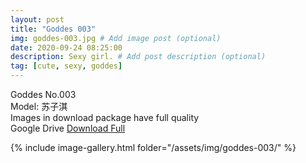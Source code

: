 ```yaml
---
layout: post
title: "Goddes 003"
img: goddes-003.jpg # Add image post (optional)
date: 2020-09-24 08:25:00
description: Sexy girl. # Add post description (optional)
tag: [cute, sexy, goddes]
---
```

Goddes No.003  
Model: 苏子淇                                                
Images in download package have full quality                    
Google Drive [Download Full](http://gestyy.com/eeHwKO)

{% include image-gallery.html folder="/assets/img/goddes-003/" %}
